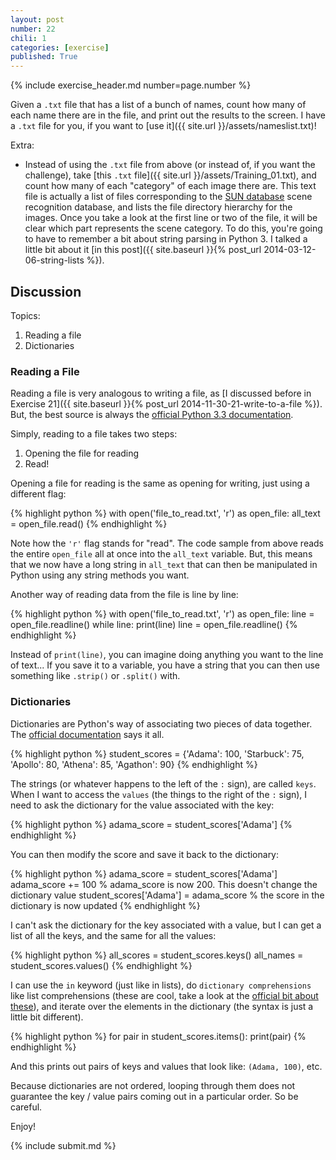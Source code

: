 ```yaml
---
layout: post
number: 22
chili: 1
categories: [exercise]
published: True
---
```


{% include exercise_header.md number=page.number %}

Given a `.txt` file that has a list of a bunch of names, count how many of each name there are in the file, and print out the results to the screen. I have a `.txt` file for you, if you want to [use it]({{ site.url }}/assets/nameslist.txt)!

Extra:

* Instead of using the `.txt` file from above (or instead of, if you want the challenge), take [this `.txt` file]({{ site.url }}/assets/Training_01.txt), and count how many of each "category" of each image there are. This text file is actually a list of files corresponding to the [SUN database](http://sundatabase.mit.edu) scene recognition database, and lists the file directory hierarchy for the images. Once you take a look at the first line or two of the file, it will be clear which part represents the scene category. To do this, you're going to have to remember a bit about string parsing in Python 3. I talked a little bit about it [in this post]({{ site.baseurl }}{% post_url 2014-03-12-06-string-lists %}).

## Discussion

Topics: 

1. Reading a file
2. Dictionaries

### Reading a File

Reading a file is very analogous to writing a file, as [I discussed before in Exercise 21]({{ site.baseurl }}{% post_url 2014-11-30-21-write-to-a-file %}). But, the best source is always the [official Python 3.3 documentation](https://docs.python.org/3.3/tutorial/inputoutput.html#reading-and-writing-files). 

Simply, reading to a file takes two steps: 

1. Opening the file for reading
2. Read!

Opening a file for reading is the same as opening for writing, just using a different flag:

{% highlight python %}
  with open('file_to_read.txt', 'r') as open_file:
    all_text = open_file.read()
{% endhighlight %}

Note how the `'r'` flag stands for "read". The code sample from above reads the entire `open_file` all at once into the `all_text` variable. But, this means that we now have a long string in `all_text` that can then be manipulated in Python using any string methods you want. 

Another way of reading data from the file is line by line: 

{% highlight python %}
  with open('file_to_read.txt', 'r') as open_file:
  	line = open_file.readline()
  	while line:
    	print(line)
    	line = open_file.readline()
{% endhighlight %}

Instead of `print(line)`, you can imagine doing anything you want to the line of text... If you save it to a variable, you have a string that you can then use something like `.strip()` or `.split()` with.

### Dictionaries

Dictionaries are Python's way of associating two pieces of data together. The [official documentation](https://docs.python.org/3.3/tutorial/datastructures.html#dictionaries) says it all.

{% highlight python %}
  student_scores = {'Adama': 100, 'Starbuck': 75, 'Apollo': 80, 'Athena': 85, 'Agathon': 90}
{% endhighlight %}

The strings (or whatever happens to the left of the `:` sign), are called `keys`. When I want to access the `values` (the things to the right of the `:` sign), I need to ask the dictionary for the value associated with the key: 

{% highlight python %}
  adama_score = student_scores['Adama']
{% endhighlight %}

You can then modify the score and save it back to the dictionary: 

{% highlight python %}
  adama_score = student_scores['Adama']
  adama_score += 100	% adama_score is now 200. This doesn't change the dictionary value
  student_scores['Adama'] = adama_score		% the score in the dictionary is now updated
{% endhighlight %}

I can't ask the dictionary for the key associated with a value, but I can get a list of all the keys, and the same for all the values: 

{% highlight python %}
  all_scores = student_scores.keys()
  all_names = student_scores.values()
{% endhighlight %}

I can use the `in` keyword (just like in lists), do `dictionary comprehensions` like list comprehensions (these are cool, take a look at the [official bit about these](https://docs.python.org/3.3/tutorial/datastructures.html#dictionaries)), and iterate over the elements in the dictionary (the syntax is just a little bit different). 

{% highlight python %}
  for pair in student_scores.items():
  	print(pair)
{% endhighlight %}

And this prints out pairs of keys and values that look like: `(Adama, 100)`, etc.

Because dictionaries are not ordered, looping through them does not guarantee the key / value pairs coming out in a particular order. So be careful. 

Enjoy!

{% include submit.md %}